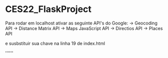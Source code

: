 # CES22_FlaskProject

Para rodar em localhost ativar as seguinte API's do Google:
-> Geocoding API
-> Distance Matrix API
-> Maps JavaScript API
-> Directios API
-> Places API

e susbstituir sua chave na linha 19 de index.html

'''<script defer src="https://maps.googleapis.com/maps/api/js?libraries=places&language=en&key=__SEU_API__" type="text/javascript"></script>'''
